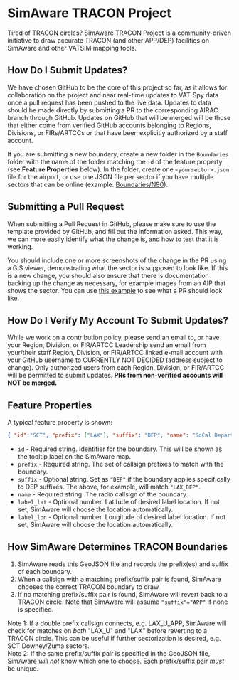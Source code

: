 # SimAware TRACON Project
Tired of TRACON circles? SimAware TRACON Project is a community-driven initiative to draw accurate TRACON (and other APP/DEP) facilities on SimAware and other VATSIM mapping tools.


## How Do I Submit Updates?

We have chosen GitHub to be the core of this project so far, as it allows for collaboration on the project and near real-time updates to VAT-Spy data once a pull request has been pushed to the live data. Updates to data should be made directly by submitting a PR to the corresponding AIRAC branch through GitHub. Updates on GitHub that will be merged will be those that either come from verified GitHub accounts belonging to Regions, Divisions, or FIRs/ARTCCs or that have been explicitly authorized by a staff account.

If you are submitting a new boundary, create a new folder in the `Boundaries` folder with the name of the folder matching the `id` of the feature property (see **Feature Properties** below). In the folder, create one `<yoursector>.json` file for the airport, or use one JSON file per sector if you have multiple sectors that can be online (example: [Boundaries/N90](https://github.com/vatsimnetwork/simaware-tracon-project/tree/main/Boundaries/N90)).

## Submitting a Pull Request
When submitting a Pull Request in GitHub, please make sure to use the template provided by GitHub, and fill out the information asked. This way, we can more easily identify what the change is, and how to test that it is working.

You should include one or more screenshots of the change in the PR using a GIS viewer, demonstrating what the sector is supposed to look like. If this is a new change, you should also ensure that there is documentation backing up the change as necessary, for example images from an AIP that shows the sector. You can use [this example](https://github.com/vatsimnetwork/simaware-tracon-project/pull/294) to see what a PR should look like.

## How Do I Verify My Account To Submit Updates?

While we work on a contribution policy, please send an email to, or have your Region, Division, or FIR/ARTCC Leadership send an email from your/their staff Region, Division, or FIR/ARTCC linked e-mail account with your GitHub username to CURRENTLY NOT DECIDED (address subject to change). Only authorized users from each Region, Division, or FIR/ARTCC will be permitted to submit updates. **PRs from non-verified accounts will NOT be merged.**


## Feature Properties
A typical feature property is shown:

```json
{ "id":"SCT", "prefix": ["LAX"], "suffix": "DEP", "name": "SoCal Departure" }
```

* `id` - Required string. Identifier for the boundary. This will be shown as the tooltip label on the SimAware map.
* `prefix` - Required string. The set of callsign prefixes to match with the boundary.
* `suffix` - Optional string. Set as `"DEP"` if the boundary applies specifically to DEP suffixes. The above, for example, will match `"LAX_DEP"`.
* `name` - Required string. The radio callsign of the boundary.
* `label_lat` - Optional number. Latitude of desired label location. If not set, SimAware will choose the location automatically.
* `label_lon` - Optional number. Longitude of desired label location. If not set, SimAware will choose the location automatically.

## How SimAware Determines TRACON Boundaries
1. SimAware reads this GeoJSON file and records the prefix(es) and suffix of each boundary.
2. When a callsign with a matching prefix/suffix pair is found, SimAware chooses the correct TRACON boundary to draw.
3. If no matching prefix/suffix pair is found, SimAware will revert back to a TRACON circle.  Note that SimAware will assume `"suffix"="APP"` if none is specified.

Note 1: If a double prefix callsign connects, e.g. LAX_U_APP, SimAware will check for matches on *both* "LAX_U" and "LAX" before reverting to a TRACON circle.  This can be useful if further sectorization is desired, e.g. SCT Downey/Zuma sectors.  
Note 2: If the same prefix/suffix pair is specified in the GeoJSON file, SimAware *will not* know which one to choose.  Each prefix/suffix pair *must* be unique.
